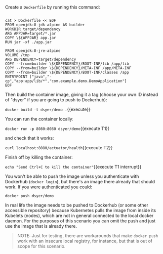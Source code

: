 Create a `Dockerfile` by running this command:

<pre><code class="execute">
cat > Dockerfile << EOF
FROM openjdk:8-jdk-alpine AS builder
WORKDIR target/dependency
ARG APPJAR=target/*.jar
COPY \${APPJAR} app.jar
RUN jar -xf ./app.jar

FROM openjdk:8-jre-alpine
VOLUME /tmp
ARG DEPENDENCY=target/dependency
COPY --from=builder \${DEPENDENCY}/BOOT-INF/lib /app/lib
COPY --from=builder \${DEPENDENCY}/META-INF /app/META-INF
COPY --from=builder \${DEPENDENCY}/BOOT-INF/classes /app
ENTRYPOINT ["java","-cp","app:app/lib/*","com.example.demo.DemoApplication"]
EOF
</code></pre>

Then build the container image, giving it a tag (choose your own ID instead of "dsyer" if you are going to push to Dockerhub):

`docker build -t dsyer/demo .`{{execute}}

You can run the container locally:

`docker run -p 8080:8080 dsyer/demo`{{execute T1}}

and check that it works:

`curl localhost:8080/actuator/health`{{execute T2}}

Finish off by killing the container:

`echo "Send Ctrl+C to kill the container"`{{execute T1 interrupt}}

You won't be able to push the image unless you authenticate with Dockerhub (`docker login`), but there's an image there already that should work. If you were authenticated you could:

`docker push dsyer/demo`

In real life the image needs to be pushed to Dockerhub (or some other accessible repository) because Kubernetes pulls the image from inside its Kubelets (nodes), which are not in general connected to the local docker daemon. For the purposes of this scenario you can omit the push and just use the image that is already there.

> NOTE: Just for testing, there are workarounds that make `docker push` work with an insecure local registry, for instance, but that is out of scope for this scenario.
